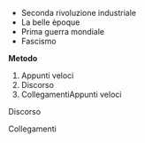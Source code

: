 
- Seconda rivoluzione industriale
- La belle èpoque 
- Prima guerra mondiale
- Fascismo

**Metodo**

1. Appunti veloci
2. Discorso
3. CollegamentiAppunti veloci

Discorso

Collegamenti